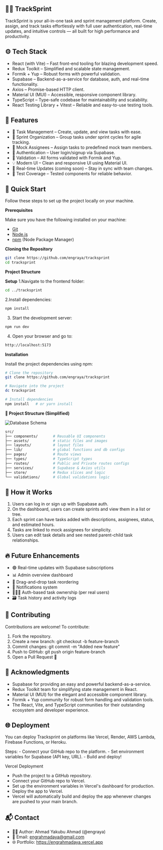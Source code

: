 ## <a name="core">🏃‍♂️ TrackSprint</a>

TrackSprint is your all-in-one task and sprint management platform. Create, assign, and track tasks effortlessly with full user authentication, real-time updates, and intuitive controls — all built for high performance and productivity.

## <a name="tech-stack">⚙️ Tech Stack</a>

- React (with Vite) – Fast front-end tooling for blazing development speed.
- Redux Toolkit – Simplified and scalable state management.
- Formik + Yup – Robust forms with powerful validation.
- Supabase – Backend-as-a-service for database, auth, and real-time functionality.
- Axios – Promise-based HTTP client.
- Material UI (MUI) – Accessible, responsive component library.
- TypeScript – Type-safe codebase for maintainability and scalability.
- React Testing Library + Vitest – Reliable and easy-to-use testing tools.


## <a name="features">🔋 Features</a>

- 📝 Task Management – Create, update, and view tasks with ease.
- 🧠 Sprint Organization – Group tasks under sprint cycles for agile tracking.
- 👥 Mock Assignees – Assign tasks to predefined mock team members.
- 🔐 Authentication – User login/signup via Supabase.
- 📄 Validation – All forms validated with Formik and Yup.
- 💡 Modern UI – Clean and responsive UI using Material UI.
- 🔄 Real-time Updates (coming soon) – Stay in sync with team changes.
- 🧪 Test Coverage – Tested components for reliable behavior.

## <a name="quick-start">🤸 Quick Start</a>

Follow these steps to set up the project locally on your machine.

**Prerequisites**

Make sure you have the following installed on your machine:

- [Git](https://git-scm.com/)
- [Node.js](https://nodejs.org/en)
- [npm](https://www.npmjs.com/) (Node Package Manager)


  
**Cloning the Repository**

```bash
git clone https://github.com/engraya/tracksprint
cd tracksprint
```

**Project Structure**


**Setup**
1.Navigate to the frontend folder:
```bash
cd ../tracksprint
```
2.Install dependencies:
```bash
npm install
```
3. Start the development server:
```bash
npm run dev
```
4. Open your browser and go to:
```bash
http://localhost:5173
```

**Installation**

Install the project dependencies using npm:

```bash
# Clone the repository
git clone https://github.com/engraya/tracksprint

# Navigate into the project
dc tracksprint

# Install dependencies
npm install   # or yarn install
```

**🧱 Project Structure (Simplified)**

![Database Schema](./assets/schema.png)


```bash
src/
├── components/       # Reusable UI components
├── assets/           # static files and images
├── layouts/          # layout files
├── lib/              # global functions and db configs
├── pages/            # Route views
├── types/            # TypeScript types
├── routes/           # Public and Private routes configs
├── services/         # Supabase & Axios utils
├── store/            # Redux slices and logic
└── validations/      # Global validations logic
```


## <a name="usage">🎨 How it Works</a>

1. Users can log in or sign up with Supabase auth.
2. On the dashboard, users can create sprints and view them in a list or tree.
3. Each sprint can have tasks added with descriptions, assignees, status, and estimated hours.
4. Tasks are linked to mock assignees for simplicity.
5. Users can edit task details and see nested parent-child task relationships.


## <a name="usage">🔥 Future Enhancements</a>

- 🟢 Real-time updates with Supabase subscriptions
- 📊 Admin overview dashboard
- 🔁 Drag-and-drop task reordering
- 🔔 Notifications system
- 🧑‍🤝‍🧑 Auth-based task ownership (per real users)
- 🗃️ Task history and activity logs


## <a name="usage">🤝 Contributing</a>

Contributions are welcome! To contribute:

1. Fork the repository.
2. Create a new branch: git checkout -b feature-branch
3. Commit changes: git commit -m "Added new feature"
4. Push to GitHub: git push origin feature-branch
5. Open a Pull Request 🎉


## <a name="usage">🙌 Acknowledgments</a>

- Supabase for providing an easy and powerful backend-as-a-service.
- Redux Toolkit team for simplifying state management in React.
- Material UI (MUI) for the elegant and accessible component library.
- Formik + Yup community for robust form handling and validation tools.
- The React, Vite, and TypeScript communities for their outstanding ecosystem and developer experience.




## <a name="usage">🌐 Deployment</a>
You can deploy Tracksprint on platforms like Vercel, Render, AWS Lambda, Firebase Functions, or Heroku.

Steps:
     - Connect your GitHub repo to the platform.
     - Set environment variables for Supabase (API key, URL).
     - Build and deploy!

Vercel Deployment
- Push the project to a GitHub repository.
- Connect your GitHub repo to Vercel.
- Set up the environment variables in Vercel's dashboard for production.
- Deploy the app to Vercel.
- Vercel will automatically build and deploy the app whenever changes are pushed to your main branch.


## <a name="usage">📬 Contact</a>

- 👨‍💻 Author: Ahmad Yakubu Ahmad (@engraya)
- 📧 Email: engrahmadaya@gmail.com
- 🌐 Portfolio: https://engrahmadaya.vercel.app



